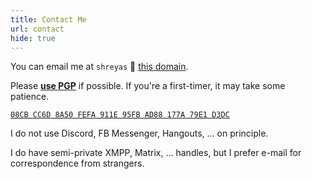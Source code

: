 ```yaml
---
title: Contact Me
url: contact
hide: true
---
```


You can email me at `shreyas` 🐌 [this domain](https://shreyasminocha.me).

Please [**use PGP**](https://emailselfdefense.fsf.org) if possible. If you're a first-timer, it may take some patience.

[`08CB CC6D 8A50 FEFA 911E 95FB AD88 177A 79E1 D3DC`](/pgp/@shreyasminocha.me.pub)

I do not use Discord, FB Messenger, Hangouts, … on principle. 

I do have semi-private XMPP, Matrix, … handles, but I prefer e-mail for correspondence from strangers.


